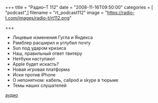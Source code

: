 +++
title = "Радио–Т 112"
date = "2008-11-16T09:50:00"
categories = [ "podcast",]
filename = "rt_podcast112"
image = "https://radio-t.com/images/radio-t/rt112.png"

+++

- Лицевые изменения Гугла и Яндекса
- Рамблер расширил и углубил почту
- Sun под ударом кризиса
- Наш, правильный ответ твитеру
- Нетбуки наступают
- Apple будет искасть?
- Новая игровая платформа
- Иски против iPhone
- О непонятном: кабель, callpod и skype в тюрьме
- Темы наших слушателей

[аудио](http://cdn.radio-t.com/rt_podcast112.mp3)
<audio src="http://cdn.radio-t.com/rt_podcast112.mp3" preload="none"></audio>